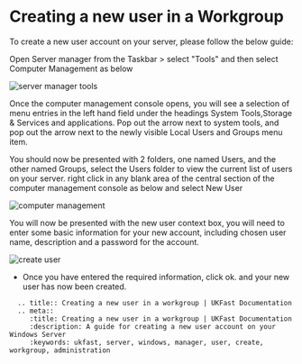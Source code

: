 # Creating a new user in a Workgroup

To create a new user account on your server, please follow the below guide:



Open Server manager from the Taskbar > select "Tools" and then select Computer Management as below

![server manager tools](Files/Createuser/SMtools.PNG)

Once the computer management console opens, you will see a selection of menu entries in the left hand field under the headings System Tools,Storage & Services and applications.
Pop out the arrow next to system tools, and pop out the arrow next to the newly visible Local Users and Groups menu item.

You should now be presented with 2 folders, one named Users, and the other named Groups, select the Users folder to view the current list of users on your server. right click in any blank area of the central section of the computer management console as below and select New User

![computer management](Files/Createuser/computermanagementuserscontextmenu.png)

You will now be presented with the new user context box, you will need to enter some basic information for your new account, including chosen user name, description and a password for the account.

![create user](Files/Createuser/creatingusercropped.png)

* Once you have entered the required information, click ok. and your new user has now been created.

```eval_rst
  .. title:: Creating a new user in a workgroup | UKFast Documentation
  .. meta::
     :title: Creating a new user in a workgroup | UKFast Documentation
     :description: A guide for creating a new user account on your Windows Server
     :keywords: ukfast, server, windows, manager, user, create, workgroup, administration


